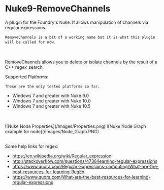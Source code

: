 # Nuke9-RemoveChannels
A plugin for the Foundry's Nuke. It allows manipulation of channels via regular expressions.

    RemoveChannels is a bit of a working name but it is what this plugin will be called for now.

<br>
<br>
RemoveChannels allows you to delete or isolate channels by the result of a C++ regex_search.

Supported Platforms:
    
    These are the only tested platforms so far.
* Windows 7 and greater with Nuke 9.0
* Windows 7 and greater with Nuke 10.0
* Windows 7 and greater with Nuke 10.5
<br>
<br>
![Nuke Node Properties](/Images/Properties.png)
![Nuke Node Graph example for node](/Images/Node_Graph.PNG)
<br>
<br>

Some help links for regex:

*    https://en.wikipedia.org/wiki/Regular_expression
*    http://stackoverflow.com/questions/4736/learning-regular-expressions
*    https://www.quora.com/Regular-Expressions-computing/What-are-the-best-resources-for-learning-RegEx
*   https://www.quora.com/What-are-the-best-resources-for-learning-regular-expressions
